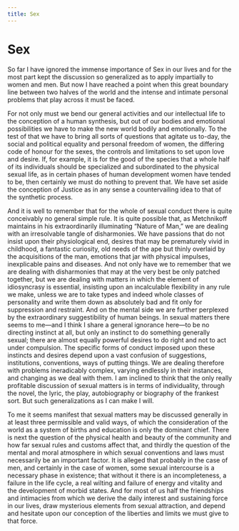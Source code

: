 ```yaml
---
title: Sex
---
```

# Sex

So far I have ignored the immense importance of Sex in our lives and for
the most part kept the discussion so generalized as to apply impartially
to women and men. But now I have reached a point when this great
boundary line between two halves of the world and the intense and
intimate personal problems that play across it must be faced.

For not only must we bend our general activities and our intellectual
life to the conception of a human synthesis, but out of our bodies and
emotional possibilities we have to make the new world bodily and
emotionally. To the test of that we have to bring all sorts of questions
that agitate us to-day, the social and political equality and personal
freedom of women, the differing code of honour for the sexes, the
controls and limitations to set upon love and desire. If, for example,
it is for the good of the species that a whole half of its individuals
should be specialized and subordinated to the physical sexual life, as
in certain phases of human development women have tended to be, then
certainly we must do nothing to prevent that. We have set aside the
conception of Justice as in any sense a countervailing idea to that of
the synthetic process.

And it is well to remember that for the whole of sexual conduct there is
quite conceivably no general simple rule. It is quite possible that, as
Metchnikoff maintains in his extraordinarily illuminating “Nature of
Man,” we are dealing with an irresolvable tangle of disharmonies. We
have passions that do not insist upon their physiological end, desires
that may be prematurely vivid in childhood, a fantastic curiosity, old
needs of the ape but thinly overlaid by the acquisitions of the man,
emotions that jar with physical impulses, inexplicable pains and
diseases. And not only have we to remember that we are dealing with
disharmonies that may at the very best be only patched together, but we
are dealing with matters in which the element of idiosyncrasy is
essential, insisting upon an incalculable flexibility in any rule we
make, unless we are to take types and indeed whole classes of
personality and write them down as absolutely bad and fit only for
suppression and restraint. And on the mental side we are further
perplexed by the extraordinary suggestibility of human beings. In sexual
matters there seems to me—and I think I share a general ignorance
here—to be no directing instinct at all, but only an instinct to do
something generally sexual; there are almost equally powerful desires to
do right and not to act under compulsion. The specific forms of conduct
imposed upon these instincts and desires depend upon a vast confusion of
suggestions, institutions, conventions, ways of putting things. We are
dealing therefore with problems ineradicably complex, varying endlessly
in their instances, and changing as we deal with them. I am inclined to
think that the only really profitable discussion of sexual matters is in
terms of individuality, through the novel, the lyric, the play,
autobiography or biography of the frankest sort. But such
generalizations as I can make I will.

To me it seems manifest that sexual matters may be discussed generally
in at least three permissible and valid ways, of which the consideration
of the world as a system of births and education is only the dominant
chief. There is next the question of the physical health and beauty of
the community and how far sexual rules and customs affect that, and
thirdly the question of the mental and moral atmosphere in which sexual
conventions and laws must necessarily be an important factor. It is
alleged that probably in the case of men, and certainly in the case of
women, some sexual intercourse is a necessary phase in existence; that
without it there is an incompleteness, a failure in the life cycle, a
real wilting and failure of energy and vitality and the development of
morbid states. And for most of us half the friendships and intimacies
from which we derive the daily interest and sustaining force in our
lives, draw mysterious elements from sexual attraction, and depend and
hesitate upon our conception of the liberties and limits we must give to
that force.
